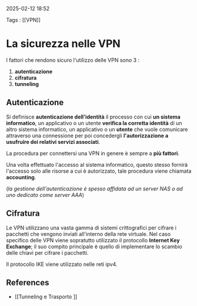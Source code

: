 2025-02-12 18:52

Tags : [[VPN]]

# La sicurezza nelle VPN

I fattori che rendono sicuro l'utilizzo delle VPN sono 3 : 
1. **autenticazione** 
2. **cifratura**
3. **tunneling**

## Autenticazione
Si definisce **autenticazione dell'identità** il processo con cui **un sistema informatico**, un applicativo o un utente **verifica la corretta identità** di un altro sistema informatico, un applicativo o un **utente** che vuole comunicare attraverso una connessione per poi concedergli **l'autorizzazione a usufruire dei relativi servizi associati**.

La procedura per connettersi una VPN in genere è sempre a **più fattori**.

Una volta effettuato l'accesso al sistema informatico, questo stesso fornirà l'accesso solo alle risorse a cui è autorizzato, tale procedura viene chiamata **accounting**.

(*la gestione dell'autenticazione è spesso affidata ad un server NAS o ad uno dedicato come server AAA*)
## Cifratura 
Le VPN utilizzano una vasta gamma di sistemi crittografici per cifrare i pacchetti che vengono inviati all'interno della rete virtuale. Nel caso specifico delle VPN viene sopratutto utilizzato il protocollo **Internet Key Exchange**; il suo compito principale è quello di implementare lo scambio delle chiavi per cifrare i pacchetti.

Il protocollo IKE viene utilizzato nelle reti ipv4.


## References

- [[Tunneling e Trasporto ]]